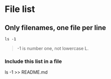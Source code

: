 # File list

## Only filenames, one file per line

`ls -1 `

> -1 is number one, not lowercase L.

### Include this list in a file
ls -1 >> README.md

